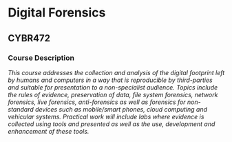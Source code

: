 # Digital Forensics
## CYBR472
### Course Description
*This course addresses the collection and analysis of the digital footprint left by humans and computers in a way that is reproducible by third-parties and suitable for presentation to a non-specialist audience. Topics include the rules of evidence, preservation of data, file system forensics, network forensics, live forensics, anti-forensics as well as forensics for non-standard devices such as mobile/smart phones, cloud computing and vehicular systems. Practical work will include labs where evidence is collected using tools and presented as well as the use, development and enhancement of these tools.*
